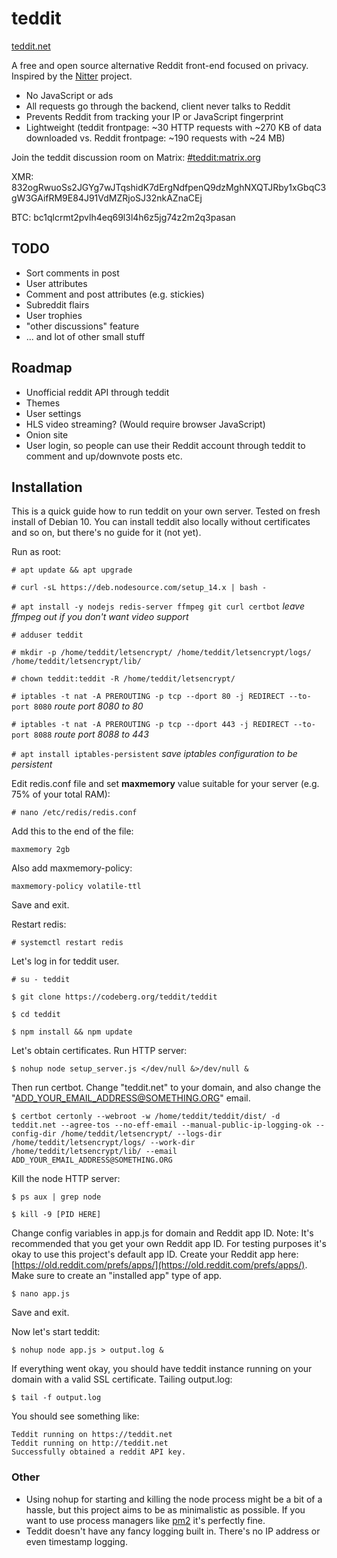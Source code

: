 # teddit


[teddit.net](https://teddit.net)


A free and open source alternative Reddit front-end focused on privacy.
Inspired by the [Nitter](https://github.com/zedeus/nitter) project.

* No JavaScript or ads
* All requests go through the backend, client never talks to Reddit
* Prevents Reddit from tracking your IP or JavaScript fingerprint
* Lightweight (teddit frontpage: ~30 HTTP requests with ~270 KB of data downloaded vs. Reddit frontpage: ~190 requests with ~24 MB)

Join the teddit discussion room on Matrix: [#teddit:matrix.org](https://matrix.to/#/#teddit:matrix.org)

XMR: 832ogRwuoSs2JGYg7wJTqshidK7dErgNdfpenQ9dzMghNXQTJRby1xGbqC3gW3GAifRM9E84J91VdMZRjoSJ32nkAZnaCEj

BTC: bc1qlcrmt2pvlh4eq69l3l4h6z5jg74z2m2q3pasan

## TODO

* Sort comments in post
* User attributes
* Comment and post attributes (e.g. stickies)
* Subreddit flairs
* User trophies
* "other discussions" feature
* ... and lot of other small stuff

## Roadmap

* Unofficial reddit API through teddit
* Themes
* User settings
* HLS video streaming? (Would require browser JavaScript)
* Onion site
* User login, so people can use their Reddit account through teddit to comment and up/downvote posts etc.

## Installation
This is a quick guide how to run teddit on your own server. Tested on fresh install of Debian 10. You can install teddit also locally without certificates and so on, but there's no guide for it (not yet).

Run as root:

`# apt update && apt upgrade`

`# curl -sL https://deb.nodesource.com/setup_14.x | bash -`

`# apt install -y nodejs redis-server ffmpeg git curl certbot` *leave ffmpeg out if you don't want video support*

`# adduser teddit`

`# mkdir -p /home/teddit/letsencrypt/ /home/teddit/letsencrypt/logs/ /home/teddit/letsencrypt/lib/`

`# chown teddit:teddit -R /home/teddit/letsencrypt/`

`# iptables -t nat -A PREROUTING -p tcp --dport 80 -j REDIRECT --to-port 8080` *route port 8080 to 80*

`# iptables -t nat -A PREROUTING -p tcp --dport 443 -j REDIRECT --to-port 8088` *route port 8088 to 443*

`# apt install iptables-persistent` *save iptables configuration to be persistent*

Edit redis.conf file and set **maxmemory** value suitable for your server (e.g. 75% of your total RAM):

`# nano /etc/redis/redis.conf`

Add this to the end of the file:

`maxmemory 2gb`

Also add maxmemory-policy:

`maxmemory-policy volatile-ttl`

Save and exit.

Restart redis:

`# systemctl restart redis`

Let's log in for teddit user.

`# su - teddit`

`$ git clone https://codeberg.org/teddit/teddit`

`$ cd teddit`

`$ npm install && npm update`

Let's obtain certificates. Run HTTP server:

`$ nohup node setup_server.js </dev/null &>/dev/null &`

Then run certbot. Change "teddit.net" to your domain, and also change the "ADD_YOUR_EMAIL_ADDRESS@SOMETHING.ORG" email.

`$ certbot certonly --webroot -w /home/teddit/teddit/dist/ -d teddit.net --agree-tos --no-eff-email --manual-public-ip-logging-ok --config-dir /home/teddit/letsencrypt/ --logs-dir /home/teddit/letsencrypt/logs/ --work-dir /home/teddit/letsencrypt/lib/ --email ADD_YOUR_EMAIL_ADDRESS@SOMETHING.ORG`

Kill the node HTTP server:

`$ ps aux | grep node`

`$ kill -9 [PID HERE]`

Change config variables in app.js for domain and Reddit app ID. Note: It's recommended that you get your own Reddit app ID. For testing purposes it's okay to use this project's default app ID. Create your Reddit app here: [https://old.reddit.com/prefs/apps/](https://old.reddit.com/prefs/apps/). Make sure to create an "installed app" type of app.

`$ nano app.js`

Save and exit.

Now let's start teddit:

`$ nohup node app.js > output.log &`

If everything went okay, you should have teddit instance running on your domain with a valid SSL certificate.
Tailing output.log:

`$ tail -f output.log`

You should see something like:

```
Teddit running on https://teddit.net
Teddit running on http://teddit.net
Successfully obtained a reddit API key.
```


### Other

* Using nohup for starting and killing the node process might be a bit of a hassle, but this project aims to be as minimalistic as possible. If you want to use process managers like [pm2](https://www.npmjs.com/package/pm2) it's perfectly fine.
* Teddit doesn't have any fancy logging built in. There's no IP address or even timestamp logging.
